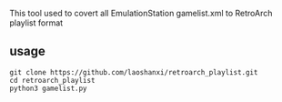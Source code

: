 This tool used to covert all EmulationStation gamelist.xml to RetroArch playlist format

## usage
```
git clone https://github.com/laoshanxi/retroarch_playlist.git
cd retroarch_playlist
python3 gamelist.py 
```